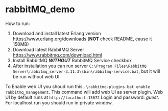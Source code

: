 # rabbitMQ_demo

How to run:
1. Download and install latest Erlang version https://www.erlang.org/downloads (**NOT** check README, cause it 150MB)
2. Download latest RabbitMQ Server https://www.rabbitmq.com/download.html
3. Install RabbitMQ ***WITHOUT*** RabbitMQ Service checkbox
4. After installation you can run server `C:\Program Files\RabbitMQ Server\rabbitmq_server-3.11.3\sbin\rabbitmq-service.bat`, but it will be run without web UI.

To Enable web UI you shoud run this `.\rabbitmq-plugins.bat enable rabbitmq_management`. This command will add web UI as server plugin. Web UI by default runs at `http://localhost:15672`  Login and password: 
*guest*.
For localhost run you should run in private window.
